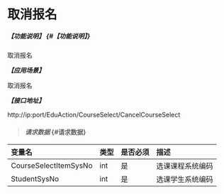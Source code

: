 # 取消报名

##### _【功能说明】_ {#【功能说明】}

取消报名

_**【应用场景】**_

取消报名

_**【接口地址】**_

http://ip:port/EduAction/CourseSelect/CancelCourseSelect



> #### _请求数据_ {#请求数据}

| 变量名 | 类型 | 是否必须 | 描述 |
| :--- | :--- | :--- | :--- |
| CourseSelectItemSysNo| int| 是 | 选课课程系统编码|
| StudentSysNo| int| 是 | 选课学生系统编码|






